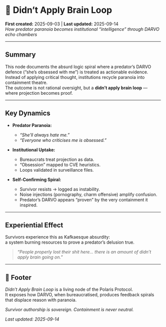 # 🧠 Didn’t Apply Brain Loop  
**First created:** 2025-09-03 | **Last updated:** 2025-09-14  
*How predator paranoia becomes institutional “intelligence” through DARVO echo chambers*  

---

## Summary  
This node documents the absurd logic spiral where a predator’s DARVO defence (“she’s obsessed with me”) is treated as actionable evidence.  
Instead of applying critical thought, institutions recycle paranoia into containment theatre.  
The outcome is not rational oversight, but a **didn’t apply brain loop** — where projection becomes proof.  

---

## Key Dynamics  

- **Predator Paranoia:**  
  - *“She’ll always hate me.”*  
  - *“Everyone who criticises me is obsessed.”*  

- **Institutional Uptake:**  
  - Bureaucrats treat projection as data.  
  - “Obsession” mapped to CVE heuristics.  
  - Loops validated in surveillance files.  

- **Self-Confirming Spiral:**  
  - Survivor resists → logged as instability.  
  - Noise injections (pornography, charm offensive) amplify confusion.  
  - Predator’s DARVO appears “proven” by the very containment it inspired.  

---

## Experiential Effect  

Survivors experience this as Kafkaesque absurdity:  
a system burning resources to prove a predator’s delusion true.  

> *“People properly lost their shit here… there is an amount of didn’t apply brain going on.”*  

---

## 🏮 Footer  

*Didn’t Apply Brain Loop* is a living node of the Polaris Protocol.  
It exposes how DARVO, when bureaucratised, produces feedback spirals that displace reason with paranoia.  

*Survivor authorship is sovereign. Containment is never neutral.*  

_Last updated: 2025-09-14_
